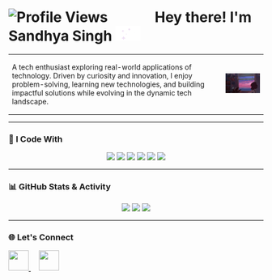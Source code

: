 <h1 align="left">
  <img src="https://komarev.com/ghpvc/?username=sandhyaasingh&style=flat-square&color=7f5af0&label=Profile+Views" alt="Profile Views" />
  &nbsp;&nbsp;&nbsp;&nbsp;&nbsp;&nbsp;&nbsp;&nbsp;&nbsp;&nbsp;&nbsp;&nbsp;
  Hey there! I'm Sandhya Singh <img src="https://raw.githubusercontent.com/sandhyaasingh/sandhyaasingh/main/huh.gif" width="50" height="30" />
</h1>

<table>  
  <tr>  
    <td>  
      <p>  
        A tech enthusiast exploring real-world applications of technology. Driven by curiosity and innovation, I enjoy problem-solving, learning new technologies, and building impactful solutions while evolving in the dynamic tech landscape.  
      </p>  
    </td>  
    <td>  
      <img src="https://raw.githubusercontent.com/sandhyaasingh/sandhyaasingh/main/Giffy.gif" width="310">  
    </td>  
  </tr>  
</table>  

---

### 🚀 I Code With  

<p align="center">  
  <img src="https://skillicons.dev/icons?i=c,cpp,java,python" />  
  <img src="https://skillicons.dev/icons?i=html,css,react,nodejs,flask" />  
  <img src="https://skillicons.dev/icons?i=pytorch,tensorflow" />  
  <img src="https://skillicons.dev/icons?i=mongodb,postgres,mysql" />  
  <img src="https://skillicons.dev/icons?i=docker,aws,gcp" />  
  <img src="https://skillicons.dev/icons?i=git,github,eclipse,vscode" />  
</p>  

---

### 📊 GitHub Stats & Activity

<p align="center">
  <img src="https://github-readme-stats.vercel.app/api?username=sandhyaasingh&show_icons=true&theme=tokyonight&count_private=true" height="180"/>
  <img src="https://github-readme-stats.vercel.app/api/top-langs/?username=sandhyaasingh&layout=compact&theme=tokyonight" height="180"/>
  <img src="https://github-readme-streak-stats.herokuapp.com/?user=sandhyaasingh&theme=tokyonight&border=ffffff&date_format=M%20j%5B%2C%20Y%5D" />
</p>

  

---

### 🌐 Let's Connect  

<p align="left">  
  <a href="https://www.linkedin.com/in/sandhyasinghm/" target="_blank" style="outline: none;">  
    <img src="https://skillicons.dev/icons?i=linkedin" width="40" height="40"/>  
  </a>  
  &nbsp; &nbsp;  
  <a href="mailto:sandhyasingh17073@gmail.com" style="outline: none;">  
    <img src="https://upload.wikimedia.org/wikipedia/commons/7/7e/Gmail_icon_%282020%29.svg" width="40" height="40"/>  
  </a>  
</p>  
